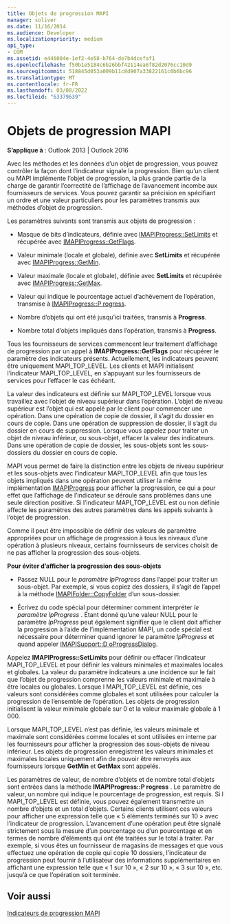 ```yaml
---
title: Objets de progression MAPI
manager: soliver
ms.date: 11/16/2014
ms.audience: Developer
ms.localizationpriority: medium
api_type:
- COM
ms.assetid: e446004e-1ef2-4e58-b764-de7b4dcefaf1
ms.openlocfilehash: f50b1e5184c6b26bbf42114ea6f82d2076cc10d9
ms.sourcegitcommit: 518845d053a009b11c8d907a33822161c0b6bc96
ms.translationtype: MT
ms.contentlocale: fr-FR
ms.lasthandoff: 03/08/2022
ms.locfileid: "63379639"
---
```

# <a name="mapi-progress-objects"></a>Objets de progression MAPI

  
  
**S’applique à** : Outlook 2013 | Outlook 2016 
  
Avec les méthodes et les données d’un objet de progression, vous pouvez contrôler la façon dont l’indicateur signale la progression. Bien qu’un client ou MAPI implémente l’objet de progression, la plus grande partie de la charge de garantir l’correctité de l’affichage de l’avancement incombe aux fournisseurs de services. Vous pouvez garantir sa précision en spécifiant un ordre et une valeur particuliers pour les paramètres transmis aux méthodes d’objet de progression.
  
Les paramètres suivants sont transmis aux objets de progression :
  
- Masque de bits d’indicateurs, définie avec [IMAPIProgress::SetLimits](imapiprogress-setlimits.md) et récupérée avec [IMAPIProgress::GetFlags](imapiprogress-getflags.md).
    
- Valeur minimale (locale et globale), définie avec **SetLimits** et récupérée avec [IMAPIProgress::GetMin](imapiprogress-getmin.md).
    
- Valeur maximale (locale et globale), définie avec **SetLimits** et récupérée avec [IMAPIProgress::GetMax](imapiprogress-getmax.md).
    
- Valeur qui indique le pourcentage actuel d’achèvement de l’opération, transmise à [IMAPIProgress::P rogress](imapiprogress-progress.md).
    
- Nombre d’objets qui ont été jusqu’ici traitées, transmis à **Progress**.
    
- Nombre total d’objets impliqués dans l’opération, transmis à **Progress**.
    
Tous les fournisseurs de services commencent leur traitement d’affichage de progression par un appel à **IMAPIProgress::GetFlags** pour récupérer le paramètre des indicateurs présents. Actuellement, les indicateurs peuvent être uniquement MAPI_TOP_LEVEL. Les clients et MAPI initialisent l’indicateur MAPI_TOP_LEVEL, en s’appuyant sur les fournisseurs de services pour l’effacer le cas échéant. 
  
La valeur des indicateurs est définie sur MAPI_TOP_LEVEL lorsque vous travaillez avec l’objet de niveau supérieur dans l’opération. L’objet de niveau supérieur est l’objet qui est appelé par le client pour commencer une opération. Dans une opération de copie de dossier, il s’agit du dossier en cours de copie. Dans une opération de suppression de dossier, il s’agit du dossier en cours de suppression. Lorsque vous appelez pour traiter un objet de niveau inférieur, ou sous-objet, effacer la valeur des indicateurs. Dans une opération de copie de dossier, les sous-objets sont les sous-dossiers du dossier en cours de copie. 
  
MAPI vous permet de faire la distinction entre les objets de niveau supérieur et les sous-objets avec l’indicateur MAPI_TOP_LEVEL afin que tous les objets impliqués dans une opération peuvent utiliser la même implémentation [IMAPIProgress](imapiprogressiunknown.md) pour afficher la progression, ce qui a pour effet que l’affichage de l’indicateur se déroule sans problèmes dans une seule direction positive. Si l’indicateur MAPI_TOP_LEVEL est ou non définie affecte les paramètres des autres paramètres dans les appels suivants à l’objet de progression. 
  
Comme il peut être impossible de définir des valeurs de paramètre appropriées pour un affichage de progression à tous les niveaux d’une opération à plusieurs niveaux, certains fournisseurs de services choisit de ne pas afficher la progression des sous-objets. 
  
 **Pour éviter d’afficher la progression des sous-objets**
  
- Passez NULL pour le  _paramètre lpProgress_ dans l’appel pour traiter un sous-objet. Par exemple, si vous copiez des dossiers, il s’agit de l’appel à la méthode [IMAPIFolder::CopyFolder](imapifolder-copyfolder.md) d’un sous-dossier. 
    
- Écrivez du code spécial pour déterminer comment interpréter  _le paramètre lpProgress_ . Étant donné qu’une valeur NULL pour le paramètre  _lpProgress_ peut également signifier que le client doit afficher la progression à l’aide de l’implémentation MAPI, un code spécial est nécessaire pour déterminer quand ignorer le paramètre  _lpProgress_ et quand appeler [IMAPISupport::D oProgressDialog](imapisupport-doprogressdialog.md).
    
Appelez **IMAPIProgress::SetLimits** pour définir ou effacer l’indicateur MAPI_TOP_LEVEL et pour définir les valeurs minimales et maximales locales et globales. La valeur du paramètre indicateurs a une incidence sur le fait que l’objet de progression comprenne les valeurs minimale et maximale à être locales ou globales. Lorsque l MAPI_TOP_LEVEL est définie, ces valeurs sont considérées comme globales et sont utilisées pour calculer la progression de l’ensemble de l’opération. Les objets de progression initialisent la valeur minimale globale sur 0 et la valeur maximale globale à 1 000. 
  
Lorsque MAPI_TOP_LEVEL n’est pas définie, les valeurs minimale et maximale sont considérées comme locales et sont utilisées en interne par les fournisseurs pour afficher la progression des sous-objets de niveau inférieur. Les objets de progression enregistrent les valeurs minimales et maximales locales uniquement afin de pouvoir être renvoyés aux fournisseurs lorsque **GetMin** et **GetMax** sont appelés. 
  
Les paramètres de valeur, de nombre d’objets et de nombre total d’objets sont entrées dans la méthode **IMAPIProgress::P rogress** . Le paramètre de valeur, un nombre qui indique le pourcentage de progression, est requis. Si l MAPI_TOP_LEVEL est définie, vous pouvez également transmettre un nombre d’objets et un total d’objets. Certains clients utilisent ces valeurs pour afficher une expression telle que « 5 éléments terminés sur 10 » avec l’indicateur de progression. L’avancement d’une opération peut être signalé strictement sous la mesure d’un pourcentage ou d’un pourcentage et en termes de nombre d’éléments qui ont été traitées sur le total à traiter. Par exemple, si vous êtes un fournisseur de magasins de messages et que vous effectuez une opération de copie qui copie 10 dossiers, l’indicateur de progression peut fournir à l’utilisateur des informations supplémentaires en affichant une expression telle que « 1 sur 10 », « 2 sur 10 », « 3 sur 10 », etc. jusqu’à ce que l’opération soit terminée. 
  
## <a name="see-also"></a>Voir aussi



[Indicateurs de progression MAPI](mapi-progress-indicators.md)

